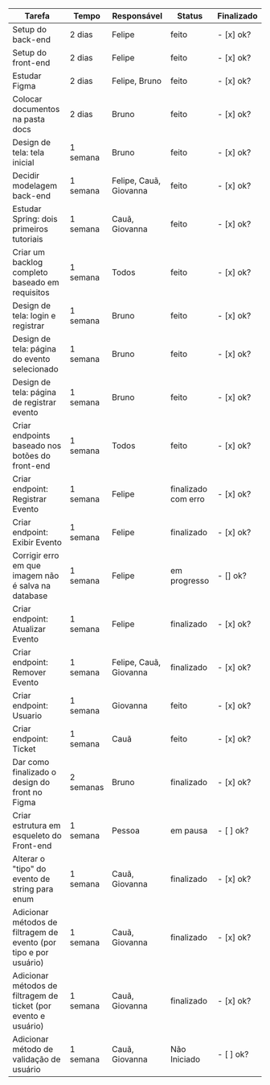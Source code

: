 | Tarefa           | Tempo | Responsável   |  Status | Finalizado | 
|----------------|---------------|---------------|----------------|-----------|
| Setup do back-end | 2 dias  | Felipe | feito | - [x] ok?
| Setup do front-end | 2 dias  | Felipe  | feito | - [x] ok?
| Estudar Figma  | 2 dias  | Felipe, Bruno | feito | - [x] ok?
| Colocar documentos na pasta docs | 2 dias  | Bruno  | feito | - [x] ok?
| Design de tela: tela inicial | 1 semana  | Bruno | feito | - [x] ok?
| Decidir modelagem back-end | 1 semana  | Felipe, Cauã, Giovanna | feito | - [x] ok?
| Estudar Spring: dois primeiros tutoriais | 1 semana | Cauã, Giovanna | feito | - [x] ok?
| Criar um backlog completo baseado em requisitos | 1 semana | Todos | feito | - [x] ok?
| Design de tela: login e registrar | 1 semana | Bruno | feito | - [x] ok?
| Design de tela: página do evento selecionado | 1 semana | Bruno | feito | - [x] ok?
| Design de tela: página de registrar evento | 1 semana | Bruno | feito | - [x] ok?
| Criar endpoints baseado nos botões do front-end | 1 semana | Todos | feito | - [x] ok?
| Criar endpoint: Registrar Evento | 1 semana | Felipe| finalizado com erro | - [x] ok?
| Criar endpoint: Exibir Evento | 1 semana | Felipe| finalizado | - [x] ok?
| Corrigir erro em que imagem não é salva na database | 1 semana | Felipe | em progresso | - [] ok?
| Criar endpoint: Atualizar Evento | 1 semana | Felipe| finalizado | - [x] ok?
| Criar endpoint: Remover Evento | 1 semana | Felipe, Cauã, Giovanna | finalizado | - [x] ok?
| Criar endpoint: Usuario | 1 semana | Giovanna | feito | - [x] ok?
| Criar endpoint: Ticket | 1 semana | Cauã | feito | - [x] ok?
| Dar como finalizado o design do front no Figma | 2 semanas | Bruno | finalizado | - [x] ok?
| Criar estrutura em esqueleto do Front-end | 1 semana | Pessoa | em pausa | - [ ] ok?
| Alterar o "tipo" do evento de string para enum | 1 semana | Cauã, Giovanna | finalizado | - [x] ok?
| Adicionar métodos de filtragem de evento (por tipo e por usuário) | 1 semana | Cauã, Giovanna | finalizado | - [x] ok?
| Adicionar métodos de filtragem de ticket (por evento e usuário) | 1 semana | Cauã, Giovanna | finalizado | - [x] ok?
| Adicionar método de validação de usuário | 1 semana | Cauã, Giovanna | Não Iniciado | - [ ] ok? 
